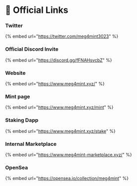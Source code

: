 # 🔗 Official Links

### Twitter

{% embed url="https://twitter.com/meg4mint3023" %}

### Official Discord Invite

{% embed url="https://discord.gg/fFNAHsvcbZ" %}

### Website&#x20;

{% embed url="https://www.meg4mint.xyz/" %}

### Mint page

{% embed url="https://www.meg4mint.xyz/mint" %}

### Staking Dapp

{% embed url="https://www.meg4mint.xyz/stake" %}

### Internal Marketplace&#x20;

{% embed url="https://www.meg4mint-marketplace.xyz/" %}

### OpenSea&#x20;

{% embed url="https://opensea.io/collection/meg4mint" %}
